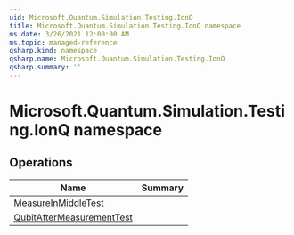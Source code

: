 ```yaml
---
uid: Microsoft.Quantum.Simulation.Testing.IonQ
title: Microsoft.Quantum.Simulation.Testing.IonQ namespace
ms.date: 3/26/2021 12:00:00 AM
ms.topic: managed-reference
qsharp.kind: namespace
qsharp.name: Microsoft.Quantum.Simulation.Testing.IonQ
qsharp.summary: ''
---
```


# Microsoft.Quantum.Simulation.Testing.IonQ namespace




<!-- summaries -->

## Operations

| Name | Summary |
|------|---------|
|[MeasureInMiddleTest](xref:Microsoft.Quantum.Simulation.Testing.IonQ.MeasureInMiddleTest) | |
|[QubitAfterMeasurementTest](xref:Microsoft.Quantum.Simulation.Testing.IonQ.QubitAfterMeasurementTest) | |


<!-- /summaries -->
